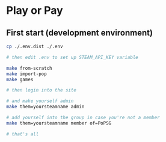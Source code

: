# Play or Pay

## First start (development environment)

```bash
cp ./.env.dist ./.env

# then edit .env to set up STEAM_API_KEY variable

make from-scratch
make import-pop
make games

# then login into the site

# and make yourself admin
make them=yoursteamname admin

# add yourself into the group in case you're not a member
make them=yoursteamname member of=PoPSG

# that's all
```

